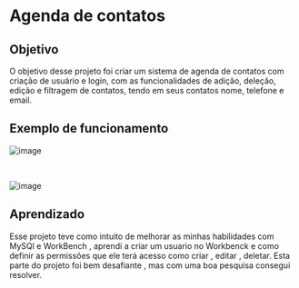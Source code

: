 # Agenda de contatos

## Objetivo

O objetivo desse projeto foi criar um sistema de agenda de contatos 
com criação de usuário e login, com as funcionalidades de adição, deleção, edição
e filtragem de contatos, tendo em seus contatos nome, telefone e email.

## Exemplo de funcionamento 

![image](https://github.com/GuilhermeBauer16/Agenda_de_contatos/assets/123701893/fa662967-267a-471b-8456-942105026523)

<br>

![image](https://github.com/GuilhermeBauer16/Agenda_de_contatos/assets/123701893/da862de8-5b1b-4695-8281-bb9aded8c550)


## Aprendizado

Esse projeto teve como intuito de melhorar as minhas habilidades com MySQl e WorkBench , aprendi a criar
um usuario no Workbenck e como definir as permissões que ele terá acesso como criar , editar , deletar.
Esta parte do projeto foi bem desafiante , mas com uma boa pesquisa consegui resolver.
